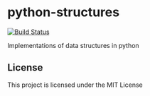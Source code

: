 # python-structures
[![Build Status](https://travis-ci.org/pedroteosousa/python-structures.svg?branch=master)](https://travis-ci.org/pedroteosousa/python-structures)

Implementations of data structures in python

## License
This project is licensed under the MIT License